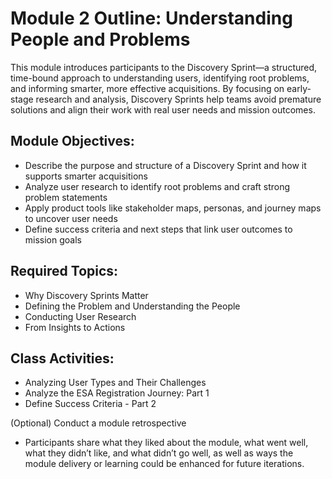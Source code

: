 # Module 2 Outline: Understanding People and Problems
This module introduces participants to the Discovery Sprint—a structured, time-bound approach to understanding users, identifying root problems, and informing smarter, more effective acquisitions. By focusing on early-stage research and analysis, Discovery Sprints help teams avoid premature solutions and align their work with real user needs and mission outcomes.

## Module Objectives: 
- Describe the purpose and structure of a Discovery Sprint and how it supports smarter acquisitions
- Analyze user research to identify root problems and craft strong problem statements
- Apply product tools like stakeholder maps, personas, and journey maps to uncover user needs
- Define success criteria and next steps that link user outcomes to mission goals

## Required Topics:
- Why Discovery Sprints Matter 
- Defining the Problem and Understanding the People 
- Conducting User Research
- From Insights to Actions 

## Class Activities:
- Analyzing User Types and Their Challenges 
- Analyze the ESA Registration Journey: Part 1
- Define Success Criteria - Part 2


(Optional) Conduct a module retrospective
- Participants share what they liked about the module, what went well, what they didn’t like, and what didn’t go well, as well as ways the module delivery or learning could be enhanced for future iterations. 

